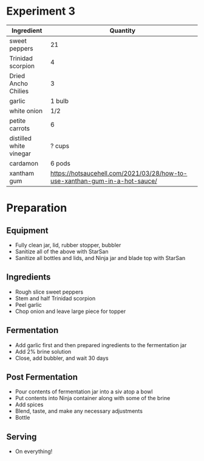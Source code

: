 # Experiment 3

| Ingredient              | Quantity                                                                   |
| ----------------------- | -------------------------------------------------------------------------- |
| sweet peppers           | 21                                                                         |
| Trinidad scorpion       | 4                                                                          |
| Dried Ancho Chilies     | 3                                                                          |
| garlic                  | 1 bulb                                                                     |
| white onion             | 1/2                                                                        |
| petite carrots          | 6                                                                          |
| distilled white vinegar | ? cups                                                                     |
| cardamon                | 6 pods                                                                     |
| xantham gum             | https://hotsaucehell.com/2021/03/28/how-to-use-xanthan-gum-in-a-hot-sauce/ |

# Preparation

## Equipment

* Fully clean jar, lid, rubber stopper, bubbler
* Sanitize all of the above with StarSan
* Sanitize all bottles and lids, and Ninja jar and blade top with StarSan

## Ingredients

* Rough slice sweet peppers
* Stem and half Trinidad scorpion
* Peel garlic
* Chop onion and leave large piece for topper

## Fermentation

* Add garlic first and then prepared ingredients to the fermentation jar
* Add 2% brine solution
* Close, add bubbler, and wait 30 days

## Post Fermentation

* Pour contents of fermentation jar into a siv atop a bowl
* Put contents into Ninja container along with some of the brine
* Add spices
* Blend, taste, and make any necessary adjustments
* Bottle

## Serving

* On everything!
